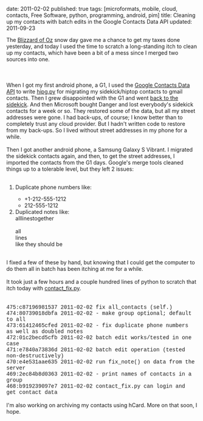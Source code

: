 date: 2011-02-02
published: true
tags: [microformats, mobile, cloud, contacts, Free Software, python, programming,
  android, pim]
title: Cleaning up my contacts with batch edits in the Google Contacts Data API
updated: 2011-09-23


The <a href="http://en.wikinews.org/wiki/Massive_snowstorm_blasts_most_of_United_States">Blizzard of Oz</a>&nbsp;snow day gave me a chance to get my taxes done yesterday, and today I used the time to scratch a long-standing itch to clean up my contacts, which have been a bit of a mess since I merged two sources into one.<br />
<br />
<a name='more'></a><br />
<br />
When I got my first android phone, a G1, I used&nbsp;the <a href="http://code.google.com/apis/contacts/docs/1.0/developers_guide_python.html">Google Contacts Data API</a>&nbsp;to write&nbsp;<a href="https://bitbucket.org/DanC/palmagent/src/c87196981537/hipg.py">hipg.py</a> for migrating my sidekick/hiptop contacts to gmail contacts. Then I grew disappointed with the G1 and went <a href="http://www.advogato.org/diary/edit.html?key=68">back to the sidekick</a>. And then Microsoft bought Danger and lost everybody's sidekick contacts for a week or so. They restored some of the data, but all my street addresses were gone. I had back-ups, of course; I know better than to completely trust any cloud provider. But I hadn't written code to restore from my back-ups. So I lived without street addresses in my phone for a while.<br />
<br />
Then I got another android phone, a Samsung Galaxy S Vibrant. I migrated the sidekick contacts again, and then, to get the street addresses, I imported the contacts from the G1 days. Google's merge tools cleaned things up to a tolerable level, but they left 2 issues:<br />
<br />
<ol>
<li>Duplicate phone numbers like:</li>
<ul>
<li>+1-212-555-1212</li>
<li><span class="gc-cs-link" id="gc-number-29" title="Call with Google Voice">212-555-1212</span></li>
</ul>
<li>Duplicated notes like:<br />
alllinestogether<br />
<br />
all<br />
lines<br />
like they should be</li>
</ol>
<br />
I fixed a few of these by hand, but knowing that I could get the computer to do them all in batch has been itching at me for a while.<br />
<br />
It took just a&nbsp;few hours and a couple hundred lines of python to scratch that itch today with&nbsp;<a href="https://bitbucket.org/DanC/palmagent/src/c87196981537/contact_fix.py">contact_fix.py</a>.<br />
<br />
<br />
<span class="Apple-style-span" style="font-family: 'Courier New', Courier, monospace;">475:c87196981537 2011-02-02 fix all_contacts (self.)</span><br />
<span class="Apple-style-span" style="font-family: 'Courier New', Courier, monospace;">474:80739018dbfa 2011-02-02 - make group optional; default to all</span><br />
<span class="Apple-style-span" style="font-family: 'Courier New', Courier, monospace;">473:61412465cfed 2011-02-02 - fix duplicate phone numbers as well as doubled notes</span><br />
<span class="Apple-style-span" style="font-family: 'Courier New', Courier, monospace;">472:01c2becd5cfb 2011-02-02 batch edit works/tested in one case</span><br />
<span class="Apple-style-span" style="font-family: 'Courier New', Courier, monospace;">471:e7840a73836d 2011-02-02 batch edit operation (tested non-destructively)</span><br />
<span class="Apple-style-span" style="font-family: 'Courier New', Courier, monospace;">470:e4e531aae635 2011-02-02 run fix_note() on data from the server</span><br />
<span class="Apple-style-span" style="font-family: 'Courier New', Courier, monospace;">469:2ec84b8d0363 2011-02-02 - print names of contacts in a group</span><br />
<span class="Apple-style-span" style="font-family: 'Courier New', Courier, monospace;">468:b919239097e7 2011-02-02 contact_fix.py can login and get contact data</span><br />
<div>
<br /></div>
I'm also working on archiving my contacts using hCard. More on that soon, I hope.